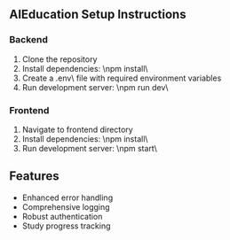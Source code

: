 
 ## AIEducation Setup Instructions
 
### Backend

1. Clone the repository
2. Install dependencies: \npm install\
3. Create a \.env\ file with required environment variables
4. Run development server: \npm run dev\

### Frontend
1. Navigate to frontend directory
2. Install dependencies: \npm install\
3. Run development server: \npm start\

## Features
- Enhanced error handling
- Comprehensive logging
- Robust authentication
- Study progress tracking
